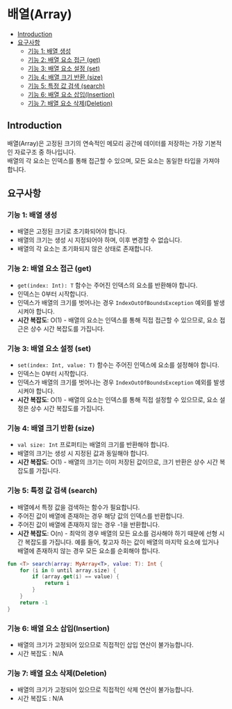 # 배열(Array)

<!-- TOC -->
* [Introduction](#introduction)
* [요구사항](#요구사항)
  * [기능 1: 배열 생성](#기능-1-배열-생성)
  * [기능 2: 배열 요소 접근 (get)](#기능-2-배열-요소-접근-get)
  * [기능 3: 배열 요소 설정 (set)](#기능-3-배열-요소-설정-set)
  * [기능 4: 배열 크기 반환 (size)](#기능-4-배열-크기-반환-size)
  * [기능 5: 특정 값 검색 (search)](#기능-5-특정-값-검색-search)
  * [기능  6: 배열 요소 삽입(Insertion)](#기능--6-배열-요소-삽입insertion)
  * [기능  7: 배열 요소 삭제(Deletion)](#기능--7-배열-요소-삭제deletion)
<!-- TOC -->

## Introduction

배열(Array)은 고정된 크기의 연속적인 메모리 공간에 데이터를 저장하는 가장 기본적인 자료구조 중 하나입니다.  
배열의 각 요소는 인덱스를 통해 접근할 수 있으며, 모든 요소는 동일한 타입을 가져야 합니다.

## 요구사항

### 기능 1: 배열 생성

- 배열은 고정된 크기로 초기화되어야 합니다.
- 배열의 크기는 생성 시 지정되어야 하며, 이후 변경할 수 없습니다.
- 배열의 각 요소는 초기화되지 않은 상태로 존재합니다.

### 기능 2: 배열 요소 접근 (get)

- `get(index: Int): T` 함수는 주어진 인덱스의 요소를 반환해야 합니다.
- 인덱스는 0부터 시작합니다.
- 인덱스가 배열의 크기를 벗어나는 경우 `IndexOutOfBoundsException` 예외를 발생시켜야 합니다.
- **시간 복잡도**: O(1) - 배열의 요소는 인덱스를 통해 직접 접근할 수 있으므로, 요소 접근은 상수 시간 복잡도를 가집니다.

### 기능 3: 배열 요소 설정 (set)

- `set(index: Int, value: T)` 함수는 주어진 인덱스에 요소를 설정해야 합니다.
- 인덱스는 0부터 시작합니다.
- 인덱스가 배열의 크기를 벗어나는 경우 `IndexOutOfBoundsException` 예외를 발생시켜야 합니다.
- **시간 복잡도**: O(1) - 배열의 요소는 인덱스를 통해 직접 설정할 수 있으므로, 요소 설정은 상수 시간 복잡도를 가집니다.

### 기능 4: 배열 크기 반환 (size)

- `val size: Int` 프로퍼티는 배열의 크기를 반환해야 합니다.
- 배열의 크기는 생성 시 지정된 값과 동일해야 합니다.
- **시간 복잡도**: O(1) - 배열의 크기는 이미 저장된 값이므로, 크기 반환은 상수 시간 복잡도를 가집니다.

### 기능 5: 특정 값 검색 (search)

- 배열에서 특정 값을 검색하는 함수가 필요합니다.
- 주어진 값이 배열에 존재하는 경우 해당 값의 인덱스를 반환합니다.
- 주어진 값이 배열에 존재하지 않는 경우 -1을 반환합니다.
- **시간 복잡도**: O(n) - 최악의 경우 배열의 모든 요소를 검사해야 하기 때문에 선형 시간 복잡도를 가집니다. 예를 들어, 찾고자 하는 값이 배열의 마지막 요소에 있거나 배열에 존재하지 않는 경우 모든
  요소를 순회해야 합니다.

```kotlin
fun <T> search(array: MyArray<T>, value: T): Int {
    for (i in 0 until array.size) {
        if (array.get(i) == value) {
            return i
        }
    }
    return -1
}
```

### 기능  6: 배열 요소 삽입(Insertion)

- 배열의 크기가 고정되어 있으므로 직접적인 삽입 연산이 불가능합니다.
- 시간 복잡도 : N/A

### 기능  7: 배열 요소 삭제(Deletion)

- 배열의 크기가 고정되어 있으므로 직접적인 삭제 연산이 불가능합니다.
- 시간 복잡도 : N/A
